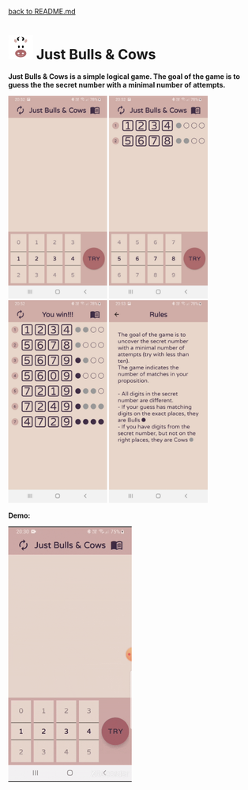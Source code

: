 [back to README.md](../README.md)

<h1><img src="JustBullsAndCows_icon.png" width="50"/> Just Bulls & Cow‪s‬</h1>

**Just Bulls & Cows is a simple logical game. The goal of the game is to guess the the secret number with a minimal number of attempts.**
<p float="left">
  <img src="JustBullsAndCows_1.jpg" alt="JustBullsAndCows" width="200"/>
  <img src="JustBullsAndCows_2.jpg" alt="JustBullsAndCows" width="200"/>
  <img src="JustBullsAndCows_3.jpg" alt="JustBullsAndCows" width="200"/>
  <img src="JustBullsAndCows_4.jpg" alt="JustBullsAndCows" width="200"/>
</p>

**Demo:**

<img src="demo.gif" alt="demo" width="250"/>
